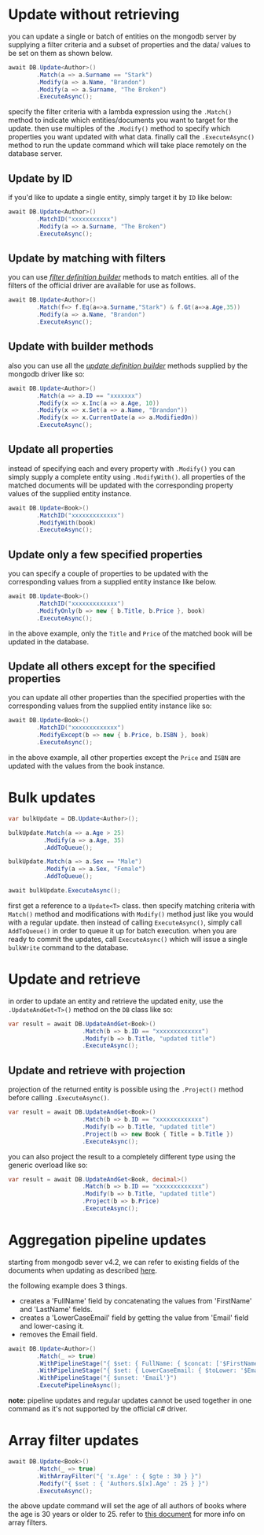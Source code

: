 # Update without retrieving
you can update a single or batch of entities on the mongodb server by supplying a filter criteria and a subset of properties and the data/ values to be set on them as shown below.
```csharp
await DB.Update<Author>()
        .Match(a => a.Surname == "Stark")
        .Modify(a => a.Name, "Brandon")
        .Modify(a => a.Surname, "The Broken")
        .ExecuteAsync();
```
specify the filter criteria with a lambda expression using the `.Match()` method to indicate which entities/documents you want to target for the update. then use multiples of the `.Modify()` method to specify which properties you want updated with what data. finally call the `.ExecuteAsync()` method to run the update command which will take place remotely on the database server.

## Update by ID
if you'd like to update a single entity, simply target it by `ID` like below:
```csharp
await DB.Update<Author>()
        .MatchID("xxxxxxxxxxx")
        .Modify(a => a.Surname, "The Broken")
        .ExecuteAsync();
```

## Update by matching with filters
you can use [_filter definition builder_](https://mongodb.github.io/mongo-csharp-driver/2.11/apidocs/html/Methods_T_MongoDB_Driver_FilterDefinitionBuilder_1.htm) methods to match entities. all of the filters of the official driver are available for use as follows.
```csharp
await DB.Update<Author>()
        .Match(f=> f.Eq(a=>a.Surname,"Stark") & f.Gt(a=>a.Age,35))
        .Modify(a => a.Name, "Brandon")
        .ExecuteAsync();
```

## Update with builder methods
also you can use all the [_update definition builder_](https://mongodb.github.io/mongo-csharp-driver/2.11/apidocs/html/Methods_T_MongoDB_Driver_UpdateDefinitionBuilder_1.htm) methods supplied by the mongodb driver like so:
```csharp
await DB.Update<Author>()
        .Match(a => a.ID == "xxxxxxx")
        .Modify(x => x.Inc(a => a.Age, 10))
        .Modify(x => x.Set(a => a.Name, "Brandon"))
        .Modify(x => x.CurrentDate(a => a.ModifiedOn))
        .ExecuteAsync();
```

## Update all properties
instead of specifying each and every property with `.Modify()` you can simply supply a complete entity using `.ModifyWith()`. all properties of the matched documents will be updated with the corresponding property values of the supplied entity instance.
```csharp
await DB.Update<Book>()
        .MatchID("xxxxxxxxxxxxx")
        .ModifyWith(book)
        .ExecuteAsync();
```

## Update only a few specified properties
you can specify a couple of properties to be updated with the corresponding values from a supplied entity instance like below.
```csharp
await DB.Update<Book>()
        .MatchID("xxxxxxxxxxxxx")
        .ModifyOnly(b => new { b.Title, b.Price }, book)
        .ExecuteAsync();  
```
in the above example, only the `Title` and `Price` of the matched book will be updated in the database.

## Update all others except for the specified properties
you can update all other properties than the specified properties with the corresponding values from the supplied entity instance like so:
```csharp
await DB.Update<Book>()
        .MatchID("xxxxxxxxxxxxx")
        .ModifyExcept(b => new { b.Price, b.ISBN }, book)
        .ExecuteAsync();  
```
in the above example, all other properties except the `Price` and `ISBN` are updated with the values from the book instance.

# Bulk updates
```csharp
var bulkUpdate = DB.Update<Author>();

bulkUpdate.Match(a => a.Age > 25)
          .Modify(a => a.Age, 35)
          .AddToQueue();

bulkUpdate.Match(a => a.Sex == "Male")
          .Modify(a => a.Sex, "Female")
          .AddToQueue();

await bulkUpdate.ExecuteAsync();
```
first get a reference to a `Update<T>` class. then specify matching criteria with `Match()` method and modifications with `Modify()` method just like you would with a regular update. then instead of calling `ExecuteAsync()`, simply call `AddToQueue()` in order to queue it up for batch execution. when you are ready to commit the updates, call `ExecuteAsync()` which will issue a single `bulkWrite` command to the database.

# Update and retrieve

in order to update an entity and retrieve the updated enity, use the `.UpdateAndGet<T>()` method on the `DB` class like so:

```csharp
var result = await DB.UpdateAndGet<Book>()
                     .Match(b => b.ID == "xxxxxxxxxxxxx")
                     .Modify(b => b.Title, "updated title")
                     .ExecuteAsync();
```
## Update and retrieve with projection
projection of the returned entity is possible using the `.Project()` method before calling `.ExecuteAsync()`. 
```csharp
var result = await DB.UpdateAndGet<Book>()
                     .Match(b => b.ID == "xxxxxxxxxxxxx")
                     .Modify(b => b.Title, "updated title")
                     .Project(b => new Book { Title = b.Title })
                     .ExecuteAsync();
```
you can also project the result to a completely different type using the generic overload like so:
```csharp
var result = await DB.UpdateAndGet<Book, decimal>()
                     .Match(b => b.ID == "xxxxxxxxxxxxx")
                     .Modify(b => b.Title, "updated title")
                     .Project(b => b.Price)
                     .ExecuteAsync();
```

# Aggregation pipeline updates
starting from mongodb sever v4.2, we can refer to existing fields of the documents when updating as described [here](https://docs.mongodb.com/master/reference/command/update/index.html#update-with-aggregation-pipeline).

the following example does 3 things.
- creates a 'FullName' field by concatenating the values from 'FirstName' and 'LastName' fields.
- creates a 'LowerCaseEmail' field by getting the value from 'Email' field and lower-casing it.
- removes the Email field.

```csharp
await DB.Update<Author>()
        .Match(_ => true)
        .WithPipelineStage("{ $set: { FullName: { $concat: ['$FirstName',' ','$LastName'] }}}")
        .WithPipelineStage("{ $set: { LowerCaseEmail: { $toLower: '$Email' } } }")
        .WithPipelineStage("{ $unset: 'Email'}")
        .ExecutePipelineAsync();
```
**note:** pipeline updates and regular updates cannot be used together in one command as it's not supported by the official c# driver.

# Array filter updates
```csharp
await DB.Update<Book>()
        .Match(_ => true)
        .WithArrayFilter("{ 'x.Age' : { $gte : 30 } }")
        .Modify("{ $set : { 'Authors.$[x].Age' : 25 } }")
        .ExecuteAsync();
```
the above update command will set the age of all authors of books where the age is 30 years or older to 25. refer to [this document](https://docs.mongodb.com/manual/reference/operator/update/positional-filtered/) for more info on array filters.